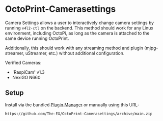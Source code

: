 # OctoPrint-Camerasettings

Camera Settings allows a user to interactively change camera settings by running `v4l2-ctl` on the backend. This method should work for any Linux environment, including OctoPi, as long as the camera is attached to the same device running OctoPrint.

Additionally, this should work with any streaming method and plugin (mjpg-streamer, uStreamer, etc.) without additional configuration.

Verified Cameras:
 - 'RaspiCam' v1.3
 - NexiGO N660

## Setup

Install ~~via the bundled [Plugin Manager](https://docs.octoprint.org/en/master/bundledplugins/pluginmanager.html)
or~~ manually using this URL:

    https://github.com/The-EG/OctoPrint-Camerasettings/archive/main.zip

